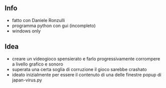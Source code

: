 ## Info
- fatto con Daniele Ronzulli
- programma python con gui (incompleto)
- windows only

## Idea
- creare un videogioco spensierato e farlo progressivamente corrompere a livello grafico e sonoro
- superata una certa soglia di corruzione il gioco sarebbe crashato
- ideato inizialmente per essere il contenuto di una delle finestre popup di japan-virus.py